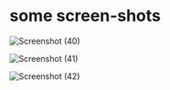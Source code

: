 

# some screen-shots

![Screenshot (40)](https://user-images.githubusercontent.com/79687388/121014538-ba17da00-c7b7-11eb-9d9b-98c216069fbc.png)

![Screenshot (41)](https://user-images.githubusercontent.com/79687388/121014558-bedc8e00-c7b7-11eb-88da-72fb0d4fd21d.png)

![Screenshot (42)](https://user-images.githubusercontent.com/79687388/121014568-c13ee800-c7b7-11eb-8d28-901656982949.png)

